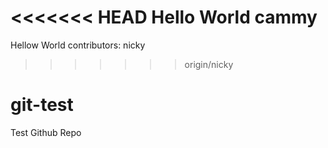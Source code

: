 <<<<<<< HEAD
Hello World
cammy
=======
Hellow World
contributors: nicky
>>>>>>> origin/nicky
# git-test
Test Github Repo
